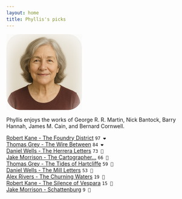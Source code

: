 ```yaml
---
layout: home
title: Phyllis's picks
---
```


![Phyllis](/assets/phyllis.png)

Phyllis enjoys the works of George R. R. Martin, Nick Bantock, Barry Hannah, James M. Cain, and Bernard Cornwell.

[Robert Kane - The Foundry District](/works/Robert-Kane-The-Foundry-District.html) `97 ❤️`  
[Thomas Grey - The Wire Between](/works/Thomas-Grey-The-Wire-Between.html) `84 ❤️`  
[Daniel Wells - The Herrera Letters](/works/Daniel-Wells-The-Herrera-Letters.html) `73 🩷`  
[Jake Morrison - The Cartographer…](/works/Jake-Morrison-The-Cartographer's-Descent.html) `66 🩷`  
[Thomas Grey - The Tides of Hartcliffe](/works/Thomas-Grey-The-Tides-of-Hartcliffe.html) `59 🧡`  
[Daniel Wells - The Mill Letters](/works/Daniel-Wells-The-Mill-Letters.html) `53 🧡`  
[Alex Rivers - The Churning Waters](/works/Alex-Rivers-The-Churning-Waters.html) `19 🩶`  
[Robert Kane - The Silence of Vespara](/works/Robert-Kane-The-Silence-of-Vespara.html) `15 🩶`  
[Jake Morrison - Schattenburg](/works/Jake-Morrison-Schattenburg.html) `9 🩶`  
